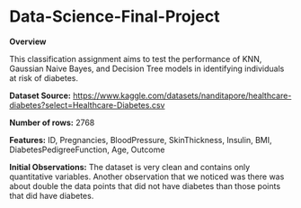# Data-Science-Final-Project

**Overview**

This classification assignment aims to test the performance of KNN, Gaussian Naive Bayes, and Decision Tree models in identifying individuals at risk of diabetes.

**Dataset Source:** https://www.kaggle.com/datasets/nanditapore/healthcare-diabetes?select=Healthcare-Diabetes.csv

**Number of rows:** 2768

**Features:** ID, Pregnancies, BloodPressure, SkinThickness, Insulin, BMI, DiabetesPedigreeFunction, Age, Outcome

**Initial Observations:** The dataset is very clean and contains only quantitative variables. Another observation that we noticed was there was about double the data points that did not have diabetes than those points that did have diabetes.
